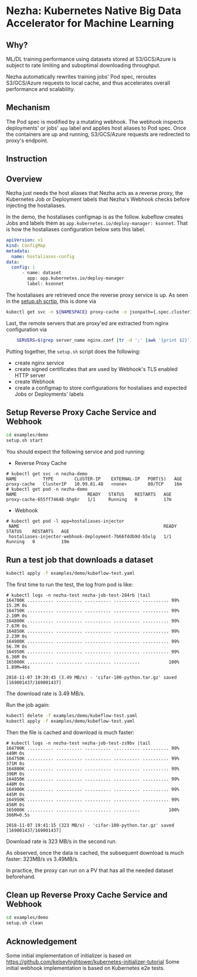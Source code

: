 # Nezha: Kubernetes Native Big Data Accelerator for Machine Learning

## Why?

ML/DL training performance using datasets stored at S3/GCS/Azure is subject to rate limiting and suboptimal downloading throughput.

Nezha automatically rewrites training jobs' Pod spec, reroutes S3/GCS/Azure requests to local cache, and thus accelerates overall performance and scalability.


## Mechanism

The Pod spec is modified by a mutating webhook. The webhook inspects deployments' or jobs' `app` label and applies host aliases to Pod spec.
Once the containers are up and running, S3/GCS/Azure requests are redirected to proxy's endpoint.

## Instruction

## Overview
Nezha just needs the host aliases that Nezha acts as a reverse proxy, the Kubernetes Job or Deployment labels that Nezha's Webhook checks before injecting the hostaliases.

In the demo, the hostaliases configmap is as the follow. kubeflow creates Jobs and labels them as `app.kubernetes.io/deploy-manager: ksonnet`. That is how the hostaliases configuration below sets this label. 

```yaml
apiVersion: v1
kind: ConfigMap
metadata:
  name: hostaliases-config
data:
  config: |
      - name: dataset
        app: app.kubernetes.io/deploy-manager
        label: ksonnet
```

The hostaliases are retrieved once the reverse proxy service is up. As seen in the [setup.sh scrtip](examples/demo/setup.sh), this is done via
```bash
kubectl get svc -n ${NAMESPACE} proxy-cache -o jsonpath={.spec.clusterIP}
```

Last, the remote servers that are proxy'ed are extracted from nginx configuration via
```bash
    SERVERS=$(grep server_name nginx.conf |tr -d ';' |awk '{print $2}')
```

Putting together, the `setup.sh` script does the following:
- create nginx service
- create signed certificates that are used by Webhook's TLS enabled HTTP server
- create Webhook
- create a configmap to store configurations for hostaliaes and expected Jobs or Deployments' labels 


## Setup Reverse Proxy Cache Service and Webhook

```bash
cd examples/demo
setup.sh start
```

You should expect the following service and pod running:

* Reverse Proxy Cache
```console
# kubectl get svc -n nezha-demo
NAME          TYPE        CLUSTER-IP    EXTERNAL-IP   PORT(S)   AGE
proxy-cache   ClusterIP   10.99.81.48   <none>        80/TCP    16m
# kubectl get pod -n nezha-demo
NAME                           READY   STATUS    RESTARTS   AGE
proxy-cache-655ff74648-bhg6r   1/1     Running   0          17m
```

* Webhook
```console
# kubectl get pod -l app=hostaliases-injector
 NAME                                                       READY   STATUS    RESTARTS   AGE
 hostaliases-injector-webhook-deployment-7b66fddb9d-b5xlg   1/1     Running   0          19m
```

## Run a test job that downloads a dataset

```bash
kubectl apply -f examples/demo/kubeflow-test.yaml
```
The first time to run the test, the log from pod is like:

```console
# kubectl logs -n nezha-test nezha-job-test-284rb |tail
164700K .......... .......... .......... .......... .......... 99% 15.2M 0s
164750K .......... .......... .......... .......... .......... 99% 2.10M 0s
164800K .......... .......... .......... .......... .......... 99% 7.67M 0s
164850K .......... .......... .......... .......... .......... 99% 2.23M 0s
164900K .......... .......... .......... .......... .......... 99% 56.7M 0s
164950K .......... .......... .......... .......... .......... 99% 6.36M 0s
165000K .......... .......... .......... ..........           100% 1.89M=46s

2018-11-07 19:39:45 (3.49 MB/s) - 'cifar-100-python.tar.gz' saved [169001437/169001437]
```
The download rate is 3.49 MB/s.

Run the job again:
```bash
kubectl delete -f examples/demo/kubeflow-test.yaml
kubectl apply -f examples/demo/kubeflow-test.yaml
```

Then the file is cached and download is much faster:

```console
# kubectl logs -n nezha-test nezha-job-test-zs9bv |tail
164700K .......... .......... .......... .......... .......... 99%  449M 0s
164750K .......... .......... .......... .......... .......... 99%  371M 0s
164800K .......... .......... .......... .......... .......... 99%  396M 0s
164850K .......... .......... .......... .......... .......... 99%  448M 0s
164900K .......... .......... .......... .......... .......... 99%  445M 0s
164950K .......... .......... .......... .......... .......... 99%  456M 0s
165000K .......... .......... .......... ..........           100%  366M=0.5s

2018-11-07 19:41:15 (323 MB/s) - 'cifar-100-python.tar.gz' saved [169001437/169001437]
```

Download rate is 323 MB/s in the second run.

As observed, once the data is cached, the subsequent download is much faster: 323MB/s vs 3.49MB/s.

In practice, the proxy can run on a PV that has all the needed dataset beforehand. 

## Clean up Reverse Proxy Cache Service and Webhook

```bash
cd examples/demo
setup.sh clean
```

## Acknowledgement

Some initial implementation of initializer is based on https://github.com/kelseyhightower/kubernetes-initializer-tutorial
Some initial webhook implementation is based on Kubernetes e2e tests.

